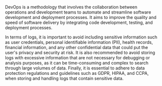 DevOps is a methodology that involves the collaboration between operations and development teams to automate and streamline software development and deployment processes. It aims to improve the quality and speed of software delivery by integrating code development, testing, and deployment processes.

In terms of logs, it is important to avoid including sensitive information such as user credentials, personal identifiable information (PII), health records, financial information, and any other confidential data that could put the user's privacy and security at risk. It is also recommended to avoid storing logs with excessive information that are not necessary for debugging or analysis purposes, as it can be time-consuming and complex to search through large volumes of data. Finally, it is essential to adhere to data protection regulations and guidelines such as GDPR, HIPAA, and CCPA, when storing and handling logs that contain sensitive data.
